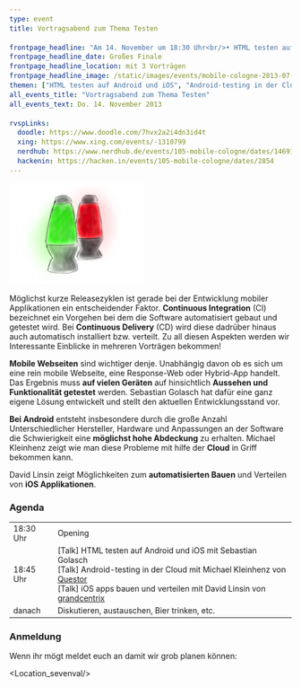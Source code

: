 ```yaml
---
type: event
title: Vortragsabend zum Thema Testen

frontpage_headline: "Am 14. November um 18:30 Uhr<br/>• HTML testen auf Android und iOS<br/>• Android-testing in der Cloud<br/>• iOS apps bauen und verteilen"
frontpage_headline_date: Großes Finale
frontpage_headline_location: mit 3 Vorträgen
frontpage_headline_image: /static/images/events/mobile-cologne-2013-07-c.png
themen: ["HTML testen auf Android und iOS", "Android-testing in der Cloud", "iOS apps bauen und verteilen"]
all_events_title: "Vortragsabend zum Thema Testen"
all_events_text: Do. 14. November 2013

rvspLinks:
  doodle: https://www.doodle.com/7hvx2a2i4dn3id4t
  xing: https://www.xing.com/events/-1310799
  nerdhub: https://www.nerdhub.de/events/105-mobile-cologne/dates/14691
  hackenin: https://hacken.in/events/105-mobile-cologne/dates/2854
---
```


<img src="/static/images/events/mobile-cologne-2013-07-c.png" width="240" height="180" alt="Teaser: Mobile Testing" />

Möglichst kurze Releasezyklen ist gerade bei
der Entwicklung mobiler Applikationen ein entscheidender Faktor.
**Continuous Integration** (CI) bezeichnet ein Vorgehen bei dem die Software
automatisiert gebaut und getestet wird.
Bei **Continuous Delivery** (CD) wird diese dadrüber hinaus auch
automatisch installiert bzw. verteilt. Zu all diesen Aspekten
werden wir Interessante Einblicke in mehreren Vorträgen bekommen!

**Mobile Webseiten** sind wichtiger denje. Unabhängig davon ob es sich
um eine rein mobile Webseite, eine Response-Web oder Hybrid-App handelt.
Das Ergebnis muss **auf vielen Geräten** auf hinsichtlich
**Aussehen und Funktionalität getestet** werden.
Sebastian Golasch hat dafür eine ganz eigene Lösung entwickelt und stellt den aktuellen
Entwicklungsstand vor.

**Bei Android** entsteht insbesondere durch die große Anzahl Unterschiedlicher
Hersteller, Hardware und Anpassungen an der Software die Schwierigkeit
eine **möglichst hohe Abdeckung** zu erhalten.
Michael Kleinhenz zeigt wie man diese Probleme mit hilfe der **Cloud** in Griff bekommen kann.

David Linsin zeigt Möglichkeiten zum **automatisierten Bauen** und Verteilen von
**iOS Applikationen**.

### Agenda

<table>
  <tr>
    <td>18:30 Uhr</td>
    <td>Opening</td>
  </tr>
  <tr>
    <td>18:45 Uhr</td>
    <td>
      [Talk] HTML testen auf Android und iOS mit Sebastian Golasch<br/>
      [Talk] Android-testing in der Cloud mit Michael Kleinhenz von <a href="https://www.goquestor.com/">Questor</a><br/>
      [Talk] iOS apps bauen und verteilen mit David Linsin von <a href="https://www.grandcentrix.net/">grandcentrix</a><br/>
    </td>
  </tr>
  <tr>
    <td>danach</td>
    <td>Diskutieren, austauschen, Bier trinken, etc.</td>
  </tr>
</table>

### Anmeldung

Wenn ihr mögt meldet euch an damit wir grob planen können: <RegisterLinks />

<Location_sevenval/>
